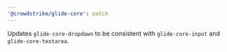 ```yaml
---
'@crowdstrike/glide-core': patch
---
```


Updates `glide-core-dropdown` to be consistent with `glide-core-input` and `glide-core-textarea`.
